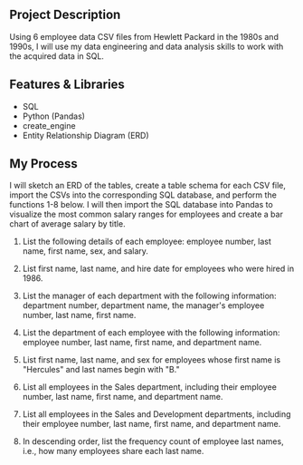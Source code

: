 
## Project Description

Using 6 employee data CSV files from Hewlett Packard in the 1980s and 1990s, I will use my data engineering and data analysis skills to work with the acquired data in SQL. 

## Features & Libraries

* SQL
* Python (Pandas)
* create_engine
* Entity Relationship Diagram (ERD)

## My Process

I will sketch an ERD of the tables, create a table schema for each CSV file, import the CSVs into the corresponding SQL database, and perform the functions 1-8 below. I will then import the SQL database into Pandas to visualize the most common salary ranges for employees and create a bar chart of average salary by title.


1. List the following details of each employee: employee number, last name, first name, sex, and salary.

2. List first name, last name, and hire date for employees who were hired in 1986.

3. List the manager of each department with the following information: department number, department name, the manager's employee number, last name, first name.

4. List the department of each employee with the following information: employee number, last name, first name, and department name.

5. List first name, last name, and sex for employees whose first name is "Hercules" and last names begin with "B."

6. List all employees in the Sales department, including their employee number, last name, first name, and department name.

7. List all employees in the Sales and Development departments, including their employee number, last name, first name, and department name.

8. In descending order, list the frequency count of employee last names, i.e., how many employees share each last name.

